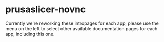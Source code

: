 # prusaslicer-novnc

Currently we're reworking these intropages for each app, please use the menu on the left to select other available documentation pages for each app, including this one.
